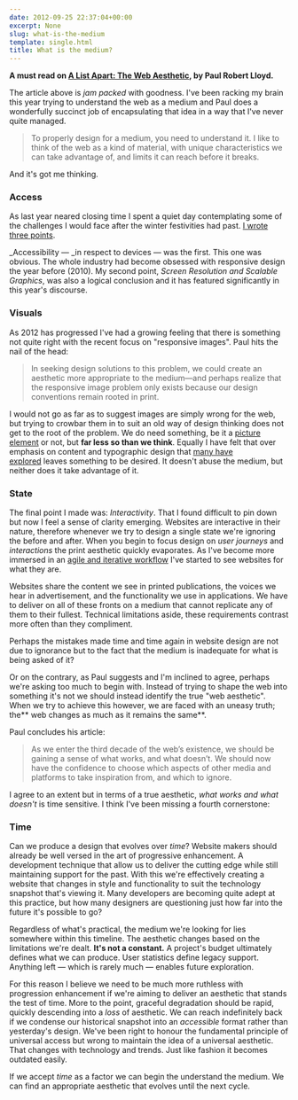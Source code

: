```yaml
---
date: 2012-09-25 22:37:04+00:00
excerpt: None
slug: what-is-the-medium
template: single.html
title: What is the medium?
---
```


**A must read on [A List Apart: The Web Aesthetic](http://www.alistapart.com/articles/the-web-aesthetic/), by Paul Robert Lloyd.**

The article above is _jam packed_ with goodness. I've been racking my brain this year trying to understand the web as a medium and Paul does a wonderfully succinct job of encapsulating that idea in a way that I've never quite managed.


<blockquote><p>To properly design for a medium, you need to understand it. I like to think of the web as a kind of material, with unique characteristics we can take advantage of, and limits it can reach before it breaks.</p></blockquote>


And it's got me thinking.


### Access


As last year neared closing time I spent a quiet day contemplating some of the challenges I would face after the winter festivities had past. [I wrote three points](https://dbushell.com/2011/12/15/web-design-2012-and-beyond/).

_Accessibility — _in respect to devices — was the first. This one was obvious. The whole industry had become obsessed with responsive design the year before (2010). My second point, _Screen Resolution and Scalable Graphics_, was also a logical conclusion and it has featured significantly in this year's discourse.


### Visuals


As 2012 has progressed I've had a growing feeling that there is something not quite right with the recent focus on "responsive images". Paul hits the nail of the head:


<blockquote><p>In seeking design solutions to this problem, we could create an aesthetic more appropriate to the medium—and perhaps realize that the responsive image problem only exists because our design conventions remain rooted in print.</p></blockquote>


I would not go as far as to suggest images are simply wrong for the web, but trying to crowbar them in to suit an old way of design thinking does not get to the root of the problem. We do need something, be it a [picture element](http://dvcs.w3.org/hg/html-proposals/raw-file/tip/responsive-images/responsive-images.html) or not, but **far less so than we think**. Equally I have felt that over emphasis on content and typographic design that [many have explored](https://dbushell.com/2012/05/26/the-restriction-of-type/) leaves something to be desired. It doesn't abuse the medium, but neither does it take advantage of it.


### State


The final point I made was: _Interactivity_. That I found difficult to pin down but now I feel a sense of clarity emerging. Websites are interactive in their nature, therefore whenever we try to design a single state we're ignoring the before and after. When you begin to focus design on _user journeys_ and _interactions_ the print aesthetic quickly evaporates. As I've become more immersed in an [agile and iterative workflow](https://dbushell.com/2012/09/17/agile-website-design-and-development/) I've started to see websites for what they are.

Websites share the content we see in printed publications, the voices we hear in advertisement, and the functionality we use in applications. We have to deliver on all of these fronts on a medium that cannot replicate any of them to their fullest. Technical limitations aside, these requirements contrast more often than they compliment.

Perhaps the mistakes made time and time again in website design are not due to ignorance but to the fact that the medium is inadequate for what is being asked of it?

Or on the contrary, as Paul suggests and I'm inclined to agree, perhaps we're asking too much to begin with. Instead of trying to shape the web into something it's not we should instead identify the true "web aesthetic". When we try to achieve this however, we are faced with an uneasy truth; the** web changes as much as it remains the same**.

Paul concludes his article:


<blockquote><p>As we enter the third decade of the web’s existence, we should be gaining a sense of what works, and what doesn’t. We should now have the confidence to choose which aspects of other media and platforms to take inspiration from, and which to ignore.</p></blockquote>


I agree to an extent but in terms of a true aesthetic, _what works and what doesn't_ is time sensitive. I think I've been missing a fourth cornerstone:


### Time


Can we produce a design that evolves over _time_? Website makers should already be well versed in the art of progressive enhancement. A development technique that allow us to deliver the cutting edge while still maintaining support for the past. With this we're effectively creating a website that changes in style and functionality to suit the technology snapshot that's viewing it. Many developers are becoming quite adept at this practice, but how many designers are questioning just how far into the future it's possible to go?

Regardless of what's practical, the medium we're looking for lies somewhere within this timeline. The aesthetic changes based on the limitations we're dealt. **It's not a constant.** A project's budget ultimately defines what we can produce. User statistics define legacy support. Anything left — which is rarely much — enables future exploration.

For this reason I believe we need to be much more ruthless with progression enhancement if we're aiming to deliver an aesthetic that stands the test of time. More to the point, graceful degradation should be rapid, quickly descending into a _loss_ of aesthetic. We can reach indefinitely back if we condense our historical snapshot into an _accessible_ format rather than yesterday's design. We've been right to honour the fundamental principle of universal access but wrong to maintain the idea of a universal aesthetic. That changes with technology and trends. Just like fashion it becomes outdated easily.

If we accept _time_ as a factor we can begin the understand the medium. We can find an appropriate aesthetic that evolves until the next cycle.
